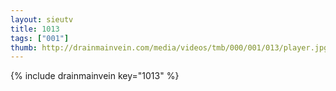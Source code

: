 ```yaml
--- 
layout: sieutv
title: 1013
tags: ["001"]
thumb: http://drainmainvein.com/media/videos/tmb/000/001/013/player.jpg
---
```

{% include drainmainvein key="1013" %} 
